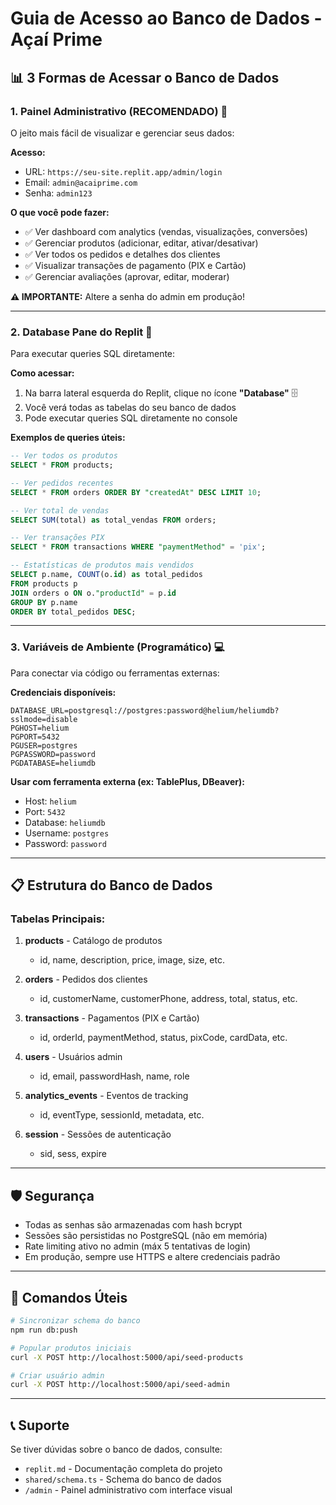 # Guia de Acesso ao Banco de Dados - Açaí Prime

## 📊 3 Formas de Acessar o Banco de Dados

### 1. Painel Administrativo (RECOMENDADO) 🎯

O jeito mais fácil de visualizar e gerenciar seus dados:

**Acesso:**
- URL: `https://seu-site.replit.app/admin/login`
- Email: `admin@acaiprime.com`
- Senha: `admin123`

**O que você pode fazer:**
- ✅ Ver dashboard com analytics (vendas, visualizações, conversões)
- ✅ Gerenciar produtos (adicionar, editar, ativar/desativar)
- ✅ Ver todos os pedidos e detalhes dos clientes
- ✅ Visualizar transações de pagamento (PIX e Cartão)
- ✅ Gerenciar avaliações (aprovar, editar, moderar)

**⚠️ IMPORTANTE:** Altere a senha do admin em produção!

---

### 2. Database Pane do Replit 🔧

Para executar queries SQL diretamente:

**Como acessar:**
1. Na barra lateral esquerda do Replit, clique no ícone **"Database"** 🗄️
2. Você verá todas as tabelas do seu banco de dados
3. Pode executar queries SQL diretamente no console

**Exemplos de queries úteis:**

```sql
-- Ver todos os produtos
SELECT * FROM products;

-- Ver pedidos recentes
SELECT * FROM orders ORDER BY "createdAt" DESC LIMIT 10;

-- Ver total de vendas
SELECT SUM(total) as total_vendas FROM orders;

-- Ver transações PIX
SELECT * FROM transactions WHERE "paymentMethod" = 'pix';

-- Estatísticas de produtos mais vendidos
SELECT p.name, COUNT(o.id) as total_pedidos
FROM products p
JOIN orders o ON o."productId" = p.id
GROUP BY p.name
ORDER BY total_pedidos DESC;
```

---

### 3. Variáveis de Ambiente (Programático) 💻

Para conectar via código ou ferramentas externas:

**Credenciais disponíveis:**
```
DATABASE_URL=postgresql://postgres:password@helium/heliumdb?sslmode=disable
PGHOST=helium
PGPORT=5432
PGUSER=postgres
PGPASSWORD=password
PGDATABASE=heliumdb
```

**Usar com ferramenta externa (ex: TablePlus, DBeaver):**
- Host: `helium`
- Port: `5432`
- Database: `heliumdb`
- Username: `postgres`
- Password: `password`

---

## 📋 Estrutura do Banco de Dados

### Tabelas Principais:

1. **products** - Catálogo de produtos
   - id, name, description, price, image, size, etc.

2. **orders** - Pedidos dos clientes
   - id, customerName, customerPhone, address, total, status, etc.

3. **transactions** - Pagamentos (PIX e Cartão)
   - id, orderId, paymentMethod, status, pixCode, cardData, etc.

4. **users** - Usuários admin
   - id, email, passwordHash, name, role

5. **analytics_events** - Eventos de tracking
   - id, eventType, sessionId, metadata, etc.

6. **session** - Sessões de autenticação
   - sid, sess, expire

---

## 🛡️ Segurança

- Todas as senhas são armazenadas com hash bcrypt
- Sessões são persistidas no PostgreSQL (não em memória)
- Rate limiting ativo no admin (máx 5 tentativas de login)
- Em produção, sempre use HTTPS e altere credenciais padrão

---

## 🚀 Comandos Úteis

```bash
# Sincronizar schema do banco
npm run db:push

# Popular produtos iniciais
curl -X POST http://localhost:5000/api/seed-products

# Criar usuário admin
curl -X POST http://localhost:5000/api/seed-admin
```

---

## 📞 Suporte

Se tiver dúvidas sobre o banco de dados, consulte:
- `replit.md` - Documentação completa do projeto
- `shared/schema.ts` - Schema do banco de dados
- `/admin` - Painel administrativo com interface visual
